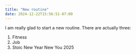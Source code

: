 ```yaml
---
title: "New routine"
date: 2024-12-22T15:56:51-07:00
---
```


I am really glad to start a new routine. There are actually three:

1. Fitness
2. Job
3. Stoic New Year New You 2025


